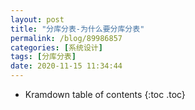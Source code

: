 ```yaml
---
layout: post
title: "分库分表-为什么要分库分表"
permalink: /blog/89986857
categories: [系统设计]
tags: [分库分表]
date: 2020-11-15 11:34:44
---
```


* Kramdown table of contents
{:toc .toc}
